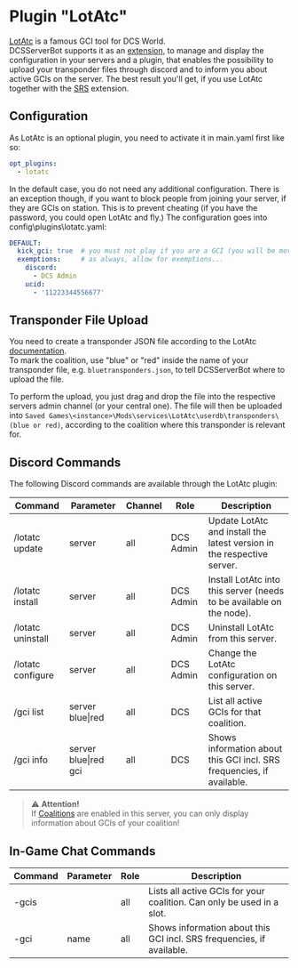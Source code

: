 # Plugin "LotAtc"
[LotAtc](https://www.lotatc.com/) is a famous GCI tool for DCS World.<br>
DCSServerBot supports it as an [extension](../../extensions/README.md#lotatc), to manage and display the 
configuration in your servers and a plugin, that enables the possibility to upload your transponder files through
discord and to inform you about active GCIs on the server. The best result you'll get, if you use LotAtc together with 
the [SRS](../../extensions/README.md#srs) extension.

## Configuration
As LotAtc is an optional plugin, you need to activate it in main.yaml first like so:
```yaml
opt_plugins:
  - lotatc
```

In the default case, you do not need any additional configuration. There is an exception though, if you want to block
people from joining your server, if they are GCIs on station. This is to prevent cheating (if you have the password,
you could open LotAtc and fly.) The configuration goes into config\plugins\lotatc.yaml:
```yaml
DEFAULT:
  kick_gci: true  # you must not play if you are a GCI (you will be moved to spectators). Default is false. 
  exemptions:     # as always, allow for exemptions...
    discord:
      - DCS Admin
    ucid:
      - '11223344556677'
```

## Transponder File Upload
You need to create a transponder JSON file according to the LotAtc [documentation](https://www.lotatc.com/documentation/client/transponder.html#add-transponder-table-to-automatically-fill-names-from-code).<br>
To mark the coalition, use "blue" or "red" inside the name of your transponder file, e.g. `bluetransponders.json`, to 
tell DCSServerBot where to upload the file. 

To perform the upload, you just drag and drop the file into the respective servers admin channel (or your central one). 
The file will then be uploaded into `Saved Games\<instance>\Mods\services\LotAtc\userdb\transponders\(blue or red)`,
according to the coalition where this transponder is relevant for.

## Discord Commands
The following Discord commands are available through the LotAtc plugin:

| Command           | Parameter            | Channel | Role      | Description                                                            |
|-------------------|----------------------|---------|-----------|------------------------------------------------------------------------|
| /lotatc update    | server               | all     | DCS Admin | Update LotAtc and install the latest version in the respective server. |
| /lotatc install   | server               | all     | DCS Admin | Install LotAtc into this server (needs to be available on the node).   |
| /lotatc uninstall | server               | all     | DCS Admin | Uninstall LotAtc from this server.                                     |
| /lotatc configure | server               | all     | DCS Admin | Change the LotAtc configuration on this server.                        |
| /gci list         | server blue\|red     | all     | DCS       | List all active GCIs for that coalition.                               |
| /gci info         | server blue\|red gci | all     | DCS       | Shows information about this GCI incl. SRS frequencies, if available.  |

> ⚠️ **Attention!**<br> 
> If [Coalitions](../../COALITIONS.md) are enabled in this server, you can only display information about GCIs of your 
> coalition!


## In-Game Chat Commands
| Command | Parameter | Role | Description                                                           |
|---------|-----------|------|-----------------------------------------------------------------------|
| -gcis   |           | all  | Lists all active GCIs for your coalition. Can only be used in a slot. |
| -gci    | name      | all  | Shows information about this GCI incl. SRS frequencies, if available. |
